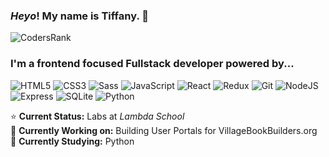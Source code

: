 ### *Heyo*! My name is **Tiffany**. :wave:

![CodersRank](https://cr-ss-service.azurewebsites.net/api/ScreenShot?widget=summary&username=yirano&badges=2&show-avatar=false&style=--header-bg-color:%23000;--border-radius:10px)

### I'm a frontend focused Fullstack developer powered by... <br />
![HTML5](https://img.shields.io/badge/-HTML5-000000?style=flat&logo=html5)
![CSS3](https://img.shields.io/badge/-CSS3-000000?style=flat&logo=css3)
![Sass](https://img.shields.io/badge/-Sass-000000?style=flat&logo=sass)
![JavaScript](https://img.shields.io/badge/-JavaScript-000000?style=flat&logo=javascript)
![React](https://img.shields.io/badge/-React-000000?style=flat&logo=react)
![Redux](https://img.shields.io/badge/-Redux-000000?style=flat&logo=redux)
![Git](https://img.shields.io/badge/-Git-000000?style=flat&logo=git)
![NodeJS](https://img.shields.io/badge/-NodeJS-000000?style=flat&logo=nodejs)
![Express](https://img.shields.io/badge/-Express-000000?style=flat&logo=express)
![SQLite](https://img.shields.io/badge/-SQLite-000000?style=flat&logo=sqlite)
![Python](https://img.shields.io/badge/-Python-000000?style=flat&logo=python)

⭐️ **Current Status:** Labs at *Lambda School* <br/>
🌱 **Currently Working on:** Building User Portals for VillageBookBuilders.org <br/>
:muscle: **Currently Studying:** Python

